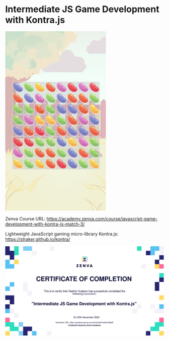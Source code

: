 # Intermediate JS Game Development with Kontra.js

<img src="./game-screenshot.jpg" width="320" alt="Match 3 Game Screenshot">

Zenva Course URL: https://academy.zenva.com/course/javascript-game-development-with-kontra-js-match-3/

Lightweight JavaScript gaming micro-library Kontra.js: https://straker.github.io/kontra/

![Certificate Preview](./certificate-preview-51e2c8199bd2.svg)
